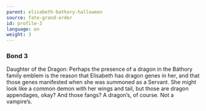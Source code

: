 ```yaml
---
parent: elisabeth-bathory-halloween
source: fate-grand-order
id: profile-3
language: en
weight: 3
---
```


### Bond 3

Daughter of the Dragon:
Perhaps the presence of a dragon in the Báthory family emblem is the reason that Elisabeth has dragon genes in her, and that those genes manifested when she was summoned as a Servant.
She might look like a common demon with her wings and tail, but those are dragon appendages, okay? And those fangs? A dragon’s, of course. Not a vampire’s.

